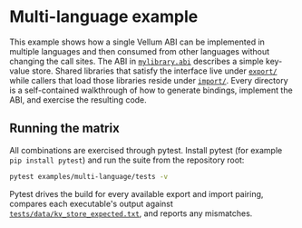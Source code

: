 # Multi-language example

This example shows how a single Vellum ABI can be implemented in multiple
languages and then consumed from other languages without changing the call
sites.  The ABI in [`mylibrary.abi`](mylibrary.abi) describes a simple
key-value store.  Shared libraries that satisfy the interface live under
[`export/`](export/) while callers that load those libraries reside under
[`import/`](import/).  Every directory is a self-contained walkthrough of how
to generate bindings, implement the ABI, and exercise the resulting code.

## Running the matrix

All combinations are exercised through pytest.  Install pytest (for example
`pip install pytest`) and run the suite from the repository root:

```bash
pytest examples/multi-language/tests -v
```

Pytest drives the build for every available export and import pairing, compares
each executable's output against
[`tests/data/kv_store_expected.txt`](tests/data/kv_store_expected.txt), and
reports any mismatches.

